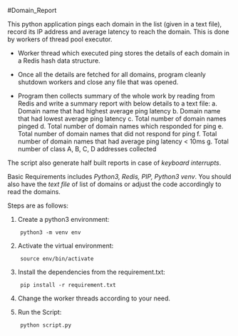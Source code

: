 #Domain_Report

This python application pings each domain in the list (given in a text file), record its IP address and average latency to reach the domain. This is done by workers of thread pool executor.

* Worker thread which executed ping stores the details of each domain in a Redis hash data structure.

* Once all the details are fetched for all domains, program cleanly shutdown workers and close any file that was opened. 

* Program then collects summary of the whole work by reading from Redis and write a summary report with below details to a text file:
    a. Domain name that had highest average ping latency
    b. Domain name that had lowest average ping latency
    c. Total number of domain names pinged
    d. Total number of domain names which responded for ping
    e. Total number of domain names that did not respond for ping
    f.  Total number of domain names that had average ping latency < 10ms
    g. Total number of class A, B, C, D addresses collected

The script also generate half built reports in case of *keyboard interrupts*.

Basic Requirements includes *Python3, Redis, PIP, Python3 venv*. You should also have the *text file* of list of domains or adjust the code accordingly to read the domains.

Steps are as follows:
1. Create a python3 environment:
```
	python3 -m venv env
```

2. Activate the virtual environment:
```
	source env/bin/activate
```

3. Install the dependencies from the requirement.txt:
```
	pip install -r requirement.txt
```

4. Change the worker threads according to your need. 

7. Run the Script:
```
	python script.py
```